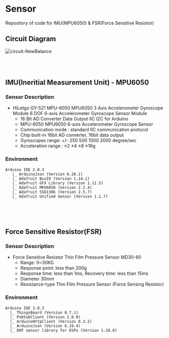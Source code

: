 # Sensor
Repository of code for IMU(MPU6050) &amp; FSR(Force Sensitive Resistor)
<br>
## Circuit Diagram
![circuit-NewBalance](https://user-images.githubusercontent.com/81208791/217940847-b2a95b55-129e-472f-80d3-82e0e47dbf41.png)

<br>
<br>

## IMU(Ineritial Measurement Unit) - MPU6050
### Sensor Description
- HiLetgo GY-521 MPU-6050 MPU6050 3 Axis Accelerometer Gyroscope Module 6 DOF 6-axis Accelerometer Gyroscope Sensor Module 
  - 16 Bit AD Converter Data Output IIC I2C for Arduino
  - MPU-6050 MPU6050 6-axis Accelerometer Gyroscope Sensor
  - Communication mode : standard IIC communication protocol
  - Chip built-in 16bit AD converter, 16bit data output
  - Gyroscopes range: +/- 250 500 1000 2000 degree/sec
  - Acceleration range : ±2 ±4 ±8 ±16g

### Environment
```
Arduino IDE 2.0.3
   |_ ArduinoJson (Version 6.20.1)
   |_ Adafruit BusIO (Version 1.14.1)
   |_ Adafruit GFX Library (Version 1.11.5)
   |_ Adafruit MPU6050 (Version 2.2.4)
   |_ Adafruit SSD1306 (Version 2.5.7)
   |_ Adafruit Unified Sensor (Version 1.1.7)
   
```
<br>
<br>

## Force Sensitive Resistor(FSR)
### Sensor Description
- Force Sensitive Resistor Thin Film Pressure Sensor MD30-60
  - Range: 0~30KG 
  - Response point: less than 200g
  - Response time: less than 1ms, Recovery time: less than 15ms
  - Diameter 30mm 
  - Resistance-type Thin Film Pressure Sensor (Force Sensing Resistor)

### Environment
```
Arduino IDE 2.0.3
  |_ ThingsBoard (Version 0.7.1)
  |_ PubSubClient (Version 2.8.0)
  |_ ArduinoHttpClient (Version 0.3.2)
  |_ ArduinoJson (Version 6.19.4)
  |_ DHT sensor library for ESPx (Version 1.18.0)
```
  
